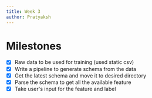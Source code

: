 ```yaml
---
title: Week 3
author: Pratyaksh
---
```

# Milestones
- [x] Raw data to be used for training (used static csv)
- [x] Write a pipeline to generate schema from the data
- [x] Get the latest schema and move it to desired directory
- [x] Parse the schema to get all the available feature
- [x] Take user's input for the feature and label
